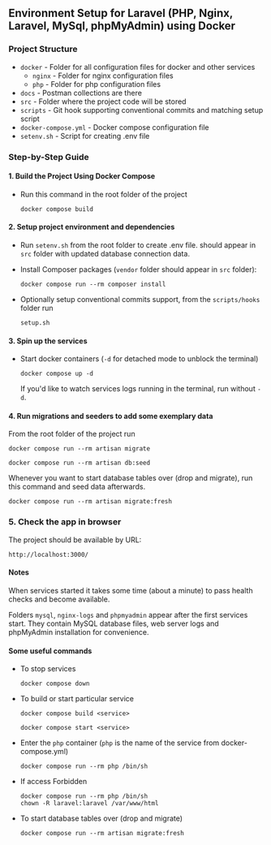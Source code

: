 ## Environment Setup for Laravel (PHP, Nginx, Laravel, MySql, phpMyAdmin) using Docker

### Project Structure

- `docker` - Folder for all configuration files for docker and other services
    - `nginx` - Folder for nginx configuration files
    - `php` - Folder for php configuration files
- `docs` - Postman collections are there
- `src` - Folder where the project code will be stored
- `scripts` - Git hook supporting conventional commits and matching setup script
- `docker-compose.yml` - Docker compose configuration file
- `setenv.sh` - Script for creating .env file

### Step-by-Step Guide

#### 1. Build the Project Using Docker Compose

- Run this command in the root folder of the project
  ```
  docker compose build
  ```

#### 2. Setup project environment and dependencies

- Run `setenv.sh` from the root folder to create .env file. should appear in `src` folder with updated database connection data.

- Install Composer packages (`vendor` folder should appear in `src` folder):
  ```
  docker compose run --rm composer install
  ```
- Optionally setup conventional commits support, from the `scripts/hooks` folder run
  ```
  setup.sh
  ```

#### 3. Spin up the services
- Start docker containers (`-d` for detached mode to unblock the terminal)
  ```
  docker compose up -d
  ```
  If you'd like to watch services logs running in the terminal, run without `-d`.

#### 4. Run migrations and seeders to add some exemplary data

From the root folder of the project run
  ```
  docker compose run --rm artisan migrate
  ```
  ```
  docker compose run --rm artisan db:seed
  ```

Whenever you want to start database tables over (drop and migrate), run this command and seed data afterwards.
  ```
  docker compose run --rm artisan migrate:fresh
  ```

### 5. Check the app in browser

The project should be available by URL:
  ```
  http://localhost:3000/
  ```

#### Notes

When services started it takes some time (about a minute) to pass health checks and become available.

Folders `mysql`, `nginx-logs` and `phpmyadmin` appear after the first services start. They contain MySQL database files, web server logs and phpMyAdmin installation for convenience.

#### Some useful commands
- To stop services
  ```
  docker compose down
  ```

- To build or start particular service
  ```
  docker compose build <service>
  ```
  ```
  docker compose start <service>
  ```

- Enter the `php` container (`php` is the name of the service from docker-compose.yml)
  ```
  docker compose run --rm php /bin/sh
  ```

- If access Forbidden
  ```
  docker compose run --rm php /bin/sh
  chown -R laravel:laravel /var/www/html
  ```

- To start database tables over (drop and migrate)
  ```
  docker compose run --rm artisan migrate:fresh
  ```
